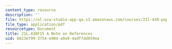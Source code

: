 ```yaml
---
content_type: resource
description: ''
file: https://ol-ocw-studio-app-qa.s3.amazonaws.com/courses/21l-430-popular-culture-and-narrative-use-and-abuse-of-the-fairy-tale-fall-2015/b623e7993754e90da9a94adffdd059ea_MIT21L_430F15_ANote.pdf
file_type: application/pdf
resourcetype: Document
title: 21L.430F15 A Note on References
uid: b623e799-3754-e90d-a9a9-4adffdd059ea
---
```

